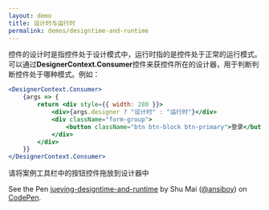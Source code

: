```yaml
---
layout: demo
title: 设计时与运行时
permalink: demos/designtime-and-runtime
---
```


控件的设计时是指控件处于设计模式中，运行时指的是控件处于正常的运行模式。可以通过**DesignerContext.Consumer**控件来获控件所在的设计器，用于判断判断控件处于哪种模式。例如：

```jsx
<DesignerContext.Consumer>
    {args => {
        return <div style={{ width: 280 }}>
            <div>{args.designer ? "设计时" : "运行时"}</div>
            <div className="form-group">
                <button className="btn btn-block btn-primary">登录</button>
            </div>
        </div>
    }}
</DesignerContext.Consumer>
```

请将案例工具栏中的按钮控件拖放到设计器中

<p data-height="700" data-theme-id="light" data-slug-hash="RqvOjx" data-default-tab="js,result" data-user="ansiboy" data-pen-title="jueying-designtime-and-runtime" class="codepen">See the Pen <a href="https://codepen.io/ansiboy/pen/RqvOjx/">jueying-designtime-and-runtime</a> by Shu Mai (<a href="https://codepen.io/ansiboy">@ansiboy</a>) on <a href="https://codepen.io">CodePen</a>.</p>
<script async src="https://static.codepen.io/assets/embed/ei.js"></script>

